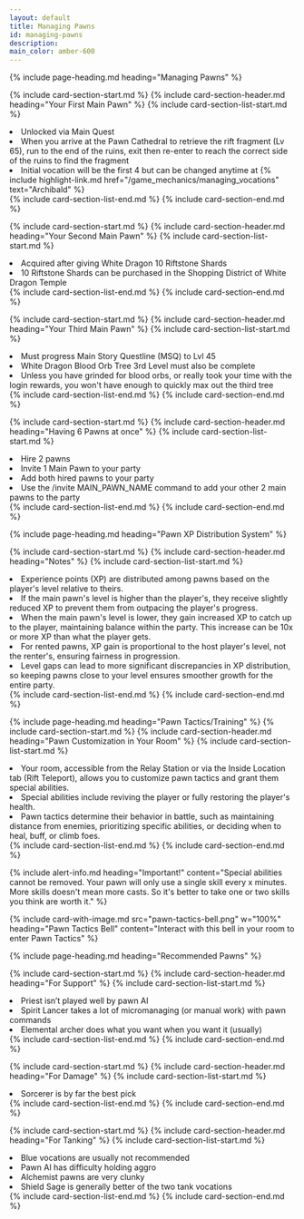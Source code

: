 ```yaml
---
layout: default
title: Managing Pawns
id: managing-pawns
description: 
main_color: amber-600
---
```


<div class="margin-center-90">
  {% include page-heading.md heading="Managing Pawns" %}

  {% include card-section-start.md %}
    {% include card-section-header.md heading="Your First Main Pawn" %}
    {% include card-section-list-start.md %}
      <li>Unlocked via Main Quest</li>
      <li>When you arrive at the Pawn Cathedral to retrieve the rift fragment (Lv 65), run to the end of the ruins, exit then re-enter to reach the correct side of the ruins to find the fragment</li>
      <li>Initial vocation will be the first 4 but can be changed anytime at {% include highlight-link.md href="/game_mechanics/managing_vocations" text="Archibald" %}</li>
    {% include card-section-list-end.md %}
  {% include card-section-end.md %}

  {% include card-section-start.md %}
    {% include card-section-header.md heading="Your Second Main Pawn" %}
    {% include card-section-list-start.md %}
      <li>Acquired after giving White Dragon 10 Riftstone Shards</li>
      <li>10 Riftstone Shards can be purchased in the Shopping District of White Dragon Temple</li>
    {% include card-section-list-end.md %}
  {% include card-section-end.md %}

  {% include card-section-start.md %}
    {% include card-section-header.md heading="Your Third Main Pawn" %}
    {% include card-section-list-start.md %}
      <li>Must progress Main Story Questline (MSQ) to Lvl 45</li>
      <li>White Dragon Blood Orb Tree 3rd Level must also be complete</li>
      <li>Unless you have grinded for blood orbs, or really took your time with the login rewards, you won't have enough to quickly max out the third tree</li>
    {% include card-section-list-end.md %}
  {% include card-section-end.md %}

  {% include card-section-start.md %}
    {% include card-section-header.md heading="Having 6 Pawns at once" %}
    {% include card-section-list-start.md %}
      <li>Hire 2 pawns</li>
      <li>Invite 1 Main Pawn to your party</li>
      <li>Add both hired pawns to your party</li>
      <li>Use the /invite MAIN_PAWN_NAME command to add your other 2 main pawns to the party</li>
    {% include card-section-list-end.md %}
  {% include card-section-end.md %}

  {% include page-heading.md heading="Pawn XP Distribution System" %}

  {% include card-section-start.md %}
    {% include card-section-header.md heading="Notes" %}
    {% include card-section-list-start.md %}
      <li>Experience points (XP) are distributed among pawns based on the player's level relative to theirs.</li>
      <li>If the main pawn's level is higher than the player's, they receive slightly reduced XP to prevent them from outpacing the player's progress.</li>
      <li>When the main pawn's level is lower, they gain increased XP to catch up to the player, maintaining balance within the party. This increase can be 10x or more XP than what the player gets.</li>
      <li>For rented pawns, XP gain is proportional to the host player's level, not the renter's, ensuring fairness in progression.</li>
      <li>Level gaps can lead to more significant discrepancies in XP distribution, so keeping pawns close to your level ensures smoother growth for the entire party.</li>
    {% include card-section-list-end.md %}
  {% include card-section-end.md %}

  {% include page-heading.md heading="Pawn Tactics/Training" %}
  {% include card-section-start.md %}
    {% include card-section-header.md heading="Pawn Customization in Your Room" %}
    {% include card-section-list-start.md %}
      <li>Your room, accessible from the Relay Station or via the Inside Location tab (Rift Teleport), allows you to customize pawn tactics and grant them special abilities.</li>
      <li>Special abilities include reviving the player or fully restoring the player's health.</li>
      <li>Pawn tactics determine their behavior in battle, such as maintaining distance from enemies, prioritizing specific abilities, or deciding when to heal, buff, or climb foes.</li>
    {% include card-section-list-end.md %}
  {% include card-section-end.md %}

  {% include alert-info.md heading="Important!" content="Special abilities cannot be removed. Your pawn will only use a single skill every x minutes. More skills doesn't mean more casts. So it's better to take one or two skills you think are worth it." %}

  {% include card-with-image.md src="pawn-tactics-bell.png" w="100%" heading="Pawn Tactics Bell" content="Interact with this bell in your room to enter Pawn Tactics" %}

  {% include page-heading.md heading="Recommended Pawns" %}

  {% include card-section-start.md %}
    {% include card-section-header.md heading="For Support" %}
    {% include card-section-list-start.md %}
      <li>Priest isn’t played well by pawn AI</li>
      <li>Spirit Lancer takes a lot of micromanaging (or manual work) with pawn commands</li>
      <li>Elemental archer does what you want when you want it (usually)</li>
    {% include card-section-list-end.md %}
  {% include card-section-end.md %}

  {% include card-section-start.md %}
    {% include card-section-header.md heading="For Damage" %}
    {% include card-section-list-start.md %}
      <li>Sorcerer is by far the best pick</li>
    {% include card-section-list-end.md %}
  {% include card-section-end.md %}

  {% include card-section-start.md %}
    {% include card-section-header.md heading="For Tanking" %}
    {% include card-section-list-start.md %}
      <li>Blue vocations are usually not recommended</li>
      <li>Pawn AI has difficulty holding aggro</li>
      <li>Alchemist pawns are very clunky </li>
      <li>Shield Sage is generally better of the two tank vocations</li>
    {% include card-section-list-end.md %}
  {% include card-section-end.md %}
</div>